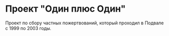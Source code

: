 # Проект "Один плюс Один"

Проект по сбору частных пожертвований, который проходил в Подвале с 1999 по 2003 годы. 
